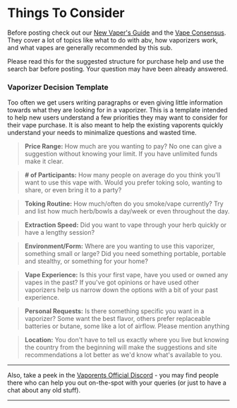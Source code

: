 # Things To Consider

Before posting check out our [New Vaper's Guide](https://github.com/Vaporents/NewVaporsGuide) and the [Vape Consensus](https://github.com/Vaporents/VapeConsensus). They cover a lot of topics like what to do with abv, how vaporizers work, and what vapes are generally recommended by this sub.

Please read this for the suggested structure for purchase help and use the search bar before posting. Your question may have been already answered.

### Vaporizer Decision Template

Too often we get users writing paragraphs or even giving little information towards what they are looking for in a vaporizer. This is a template intended to help new users understand a few priorities they may want to consider for their vape purchase. It is also meant to help the existing vaporents quickly understand your needs to minimalize questions and wasted time.

> **Price Range:** How much are you wanting to pay? No one can give a suggestion without knowing your limit. If you have unlimited funds make it clear.

> **# of Participants:** How many people on average do you think you'll want to use this vape with. Would you prefer toking solo, wanting to share, or even bring it to a party?

> **Toking Routine:** How much/often do you smoke/vape currently? Try and list how much herb/bowls a day/week or even throughout the day.

> **Extraction Speed:** Did you want to vape through your herb quickly or have a lengthy session?

> **Environment/Form:** Where are you wanting to use this vaporizer, something small or large? Did you need something portable, portable and stealthy, or something for your home?

> **Vape Experience:** Is this your first vape, have you used or owned any vapes in the past? If you've got opinions or have used other vaporizers help us narrow down the options with a bit of your past experience.

> **Personal Requests:** Is there something specific you want in a vaporizer? Some want the best flavor, others prefer replaceable batteries or butane, some like a lot of airflow. Please mention anything

> **Location:** You don't have to tell us exactly where you live but knowing the country from the beginning will make the suggestions and site recommendations a lot better as we'd know what's available to you.

---

Also, take a peek in the [Vaporents Official Discord](https://discord.gg/DNyeZHfjqg) - you may find people there who can help you out on-the-spot with your queries (or just to have a chat about any old stuff).

---
